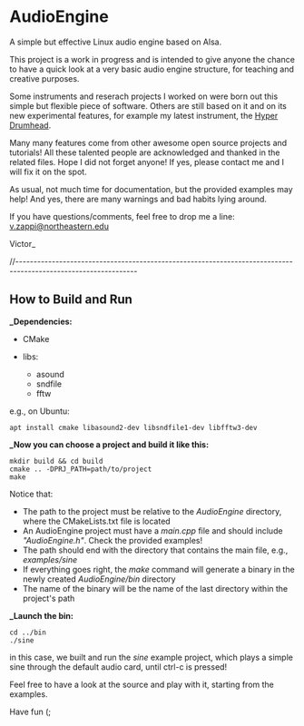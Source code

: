 # AudioEngine
A simple but effective Linux audio engine based on Alsa.

This project is a work in progress and is intended to give anyone the chance to have a quick look 
at a very basic audio engine structure, for teaching and creative purposes.

Some instruments and reserach projects I worked on were born out this simple but flexible piece of software. 
Others are still based on it and on its new experimental features, for example my latest instrument, the [Hyper Drumhead](https://youtu.be/_qLwJC4PYR0?si=NYK2Z60hDYQrIfum).

Many many features come from other awesome open source projects and tutorials!
All these talented people are acknowledged and thanked in the related files.
Hope I did not forget anyone! If yes, please contact me and I will fix it on the spot.

As usual, not much time for documentation, but the provided examples may help!
And yes, there are many warnings and bad habits lying around.

If you have questions/comments, feel free to drop me a line:
v.zappi@northeastern.edu

Victor_


//---------------------------------------------------------------------------------------------------------------


## How to Build and Run

**_Dependencies:**
- CMake

- libs:
    - asound
    - sndfile
    - fftw


e.g., on Ubuntu:
```console
apt install cmake libasound2-dev libsndfile1-dev libfftw3-dev
```

**_Now you can choose a project and build it like this:**
```console
mkdir build && cd build
cmake .. -DPRJ_PATH=path/to/project
make
```
Notice that:
- The path to the project must be relative to the *AudioEngine* directory, where the CMakeLists.txt file is located
- An AudioEngine project must have a *main.cpp* file and should include *"AudioEngine.h"*. Check the provided examples!
- The path should end with the directory that contains the main file, e.g., *examples/sine*
- If everything goes right, the *make* command will generate a binary in the newly created *AudioEngine/bin* directory
- The name of the binary will be the name of the last directory within the project's path


**_Launch the bin:**
```console
cd ../bin
./sine
```
in this case, we built and run the *sine* example project, which plays a simple sine through the default audio card, until ctrl-c is pressed!


Feel free to have a look at the source and play with it, starting from the examples.


Have fun (;

